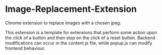 # Image-Replacement-Extension
Chrome extension to replace images with a chosen jpeg.

This extension is a template for extensions that perform some action upon the click of a button and then stop on the click of a reset button.
Backend modifications can occur in the content.js file, while popup.js can modify frontend behaviour.

